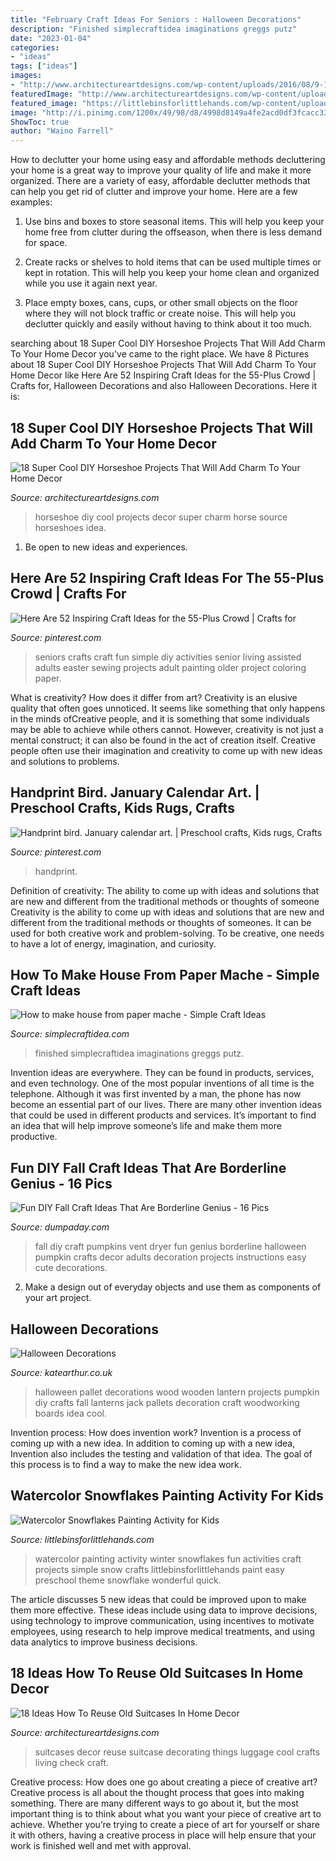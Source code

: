 ```yaml
---
title: "February Craft Ideas For Seniors : Halloween Decorations"
description: "Finished simplecraftidea imaginations greggs putz"
date: "2023-01-04"
categories:
- "ideas"
tags: ["ideas"]
images:
- "http://www.architectureartdesigns.com/wp-content/uploads/2016/08/9-11.jpg"
featuredImage: "http://www.architectureartdesigns.com/wp-content/uploads/2013/03/how-to-reuse-old-suitcases-in-home-decor-13.jpg"
featured_image: "https://littlebinsforlittlehands.com/wp-content/uploads/2014/12/Watercolor-Snowflakes-Winter-painting-activity-680x952.jpg"
image: "http://i.pinimg.com/1200x/49/98/d8/4998d8149a4fe2acd0df3fcacc33b688.jpg"
ShowToc: true
author: "Waino Farrell"
---
```



How to declutter your home using easy and affordable methods
decluttering your home is a great way to improve your quality of life and make it more organized. There are a variety of easy, affordable declutter methods that can help you get rid of clutter and improve your home. Here are a few examples:
1. Use bins and boxes to store seasonal items. This will help you keep your home free from clutter during the offseason, when there is less demand for space.

2. Create racks or shelves to hold items that can be used multiple times or kept in rotation. This will help you keep your home clean and organized while you use it again next year.

3. Place empty boxes, cans, cups, or other small objects on the floor where they will not block traffic or create noise. This will help you declutter quickly and easily without having to think about it too much.


	

		
searching about 18 Super Cool DIY Horseshoe Projects That Will Add Charm To Your Home Decor you've came to the right place. We have 8 Pictures about 18 Super Cool DIY Horseshoe Projects That Will Add Charm To Your Home Decor like Here Are 52 Inspiring Craft Ideas for the 55-Plus Crowd | Crafts for, Halloween Decorations and also Halloween Decorations. Here it is:
		
    
## 18 Super Cool DIY Horseshoe Projects That Will Add Charm To Your Home Decor

<img loading=lazy src="http://www.architectureartdesigns.com/wp-content/uploads/2016/08/9-11.jpg" onerror="this.onerror=null;this.src='https://tse2.mm.bing.net/th?id=OIP.uwU9Qpo90I8L-rtgR7z5WwHaNK&amp;pid=15.1';" alt="18 Super Cool DIY Horseshoe Projects That Will Add Charm To Your Home Decor">

_Source: architectureartdesigns.com_

>horseshoe diy cool projects decor super charm horse source horseshoes idea. 

	

1. Be open to new ideas and experiences.

    
## Here Are 52 Inspiring Craft Ideas For The 55-Plus Crowd | Crafts For

<img loading=lazy src="https://i.pinimg.com/736x/45/62/3a/45623a0539b03339c8dfb4744fc798b4.jpg" onerror="this.onerror=null;this.src='https://tse3.mm.bing.net/th?id=OIP.QLso2IYUvzztstc-C2tAiQHaJ7&amp;pid=15.1';" alt="Here Are 52 Inspiring Craft Ideas for the 55-Plus Crowd | Crafts for">

_Source: pinterest.com_

>seniors crafts craft fun simple diy activities senior living assisted adults easter sewing projects adult painting older project coloring paper. 

	

What is creativity? How does it differ from art?
Creativity is an elusive quality that often goes unnoticed. It seems like something that only happens in the minds ofCreative people, and it is something that some individuals may be able to achieve while others cannot. However, creativity is not just a mental construct; it can also be found in the act of creation itself. Creative people often use their imagination and creativity to come up with new ideas and solutions to problems.

    
## Handprint Bird. January Calendar Art. | Preschool Crafts, Kids Rugs, Crafts

<img loading=lazy src="http://i.pinimg.com/1200x/49/98/d8/4998d8149a4fe2acd0df3fcacc33b688.jpg" onerror="this.onerror=null;this.src='https://tse3.mm.bing.net/th?id=OIP.1y-CLzy6QKVuwSluobWb4AHaNK&amp;pid=15.1';" alt="Handprint bird. January calendar art. | Preschool crafts, Kids rugs, Crafts">

_Source: pinterest.com_

>handprint. 

	

Definition of creativity: The ability to come up with ideas and solutions that are new and different from the traditional methods or thoughts of someone
Creativity is the ability to come up with ideas and solutions that are new and different from the traditional methods or thoughts of someones. It can be used for both creative work and problem-solving. To be creative, one needs to have a lot of energy, imagination, and curiosity.

    
## How To Make House From Paper Mache - Simple Craft Ideas

<img loading=lazy src="http://simplecraftidea.com/wp-content/uploads/2016/08/79-9.jpg" onerror="this.onerror=null;this.src='https://tse3.mm.bing.net/th?id=OIP.5-KZfXduT_8aHTWC3S2OWQHaJ3&amp;pid=15.1';" alt="How to make house from paper mache - Simple Craft Ideas">

_Source: simplecraftidea.com_

>finished simplecraftidea imaginations greggs putz. 

	

Invention ideas are everywhere. They can be found in products, services, and even technology. One of the most popular inventions of all time is the telephone. Although it was first invented by a man, the phone has now become an essential part of our lives. There are many other invention ideas that could be used in different products and services. It’s important to find an idea that will help improve someone’s life and make them more productive.

    
## Fun DIY Fall Craft Ideas That Are Borderline Genius - 16 Pics

<img loading=lazy src="http://www.dumpaday.com/wp-content/uploads/2015/09/Dryer-Vent-Pumpkins.jpg" onerror="this.onerror=null;this.src='https://tse1.mm.bing.net/th?id=OIP.BNs6ZRgMDHhqwlj1Me6d8wHaL3&amp;pid=15.1';" alt="Fun DIY Fall Craft Ideas That Are Borderline Genius - 16 Pics">

_Source: dumpaday.com_

>fall diy craft pumpkins vent dryer fun genius borderline halloween pumpkin crafts decor adults decoration projects instructions easy cute decorations. 

	

2. Make a design out of everyday objects and use them as components of your art project.

    
## Halloween Decorations

<img loading=lazy src="https://katearthur.co.uk/images/2013/11/lanternEND.jpg" onerror="this.onerror=null;this.src='https://tse4.mm.bing.net/th?id=OIP.b1YODegNq_yTuE_YhcbjrQHaLH&amp;pid=15.1';" alt="Halloween Decorations">

_Source: katearthur.co.uk_

>halloween pallet decorations wood wooden lantern projects pumpkin diy crafts fall lanterns jack pallets decoration craft woodworking boards idea cool. 

	

Invention process: How does invention work?
Invention is a process of coming up with a new idea. In addition to coming up with a new idea, Invention also includes the testing and validation of that idea. The goal of this process is to find a way to make the new idea work.

    
## Watercolor Snowflakes Painting Activity For Kids

<img loading=lazy src="https://littlebinsforlittlehands.com/wp-content/uploads/2014/12/Watercolor-Snowflakes-Winter-painting-activity-680x952.jpg" onerror="this.onerror=null;this.src='https://tse3.mm.bing.net/th?id=OIP.vSQEeCie4VKkcOL-YTgKNAHaKX&amp;pid=15.1';" alt="Watercolor Snowflakes Painting Activity for Kids">

_Source: littlebinsforlittlehands.com_

>watercolor painting activity winter snowflakes fun activities craft projects simple snow crafts littlebinsforlittlehands paint easy preschool theme snowflake wonderful quick. 

	

The article discusses 5 new ideas that could be improved upon to make them more effective. These ideas include using data to improve decisions, using technology to improve communication, using incentives to motivate employees, using research to help improve medical treatments, and using data analytics to improve business decisions.

    
## 18 Ideas How To Reuse Old Suitcases In Home Decor

<img loading=lazy src="http://www.architectureartdesigns.com/wp-content/uploads/2013/03/how-to-reuse-old-suitcases-in-home-decor-13.jpg" onerror="this.onerror=null;this.src='https://tse4.mm.bing.net/th?id=OIP.jhT0bg5W5JL4SGH1yQi0DwHaJ4&amp;pid=15.1';" alt="18 Ideas How To Reuse Old Suitcases In Home Decor">

_Source: architectureartdesigns.com_

>suitcases decor reuse suitcase decorating things luggage cool crafts living check craft. 

	

Creative process: How does one go about creating a piece of creative art?
Creative process is all about the thought process that goes into making something. There are many different ways to go about it, but the most important thing is to think about what you want your piece of creative art to achieve. Whether you’re trying to create a piece of art for yourself or share it with others, having a creative process in place will help ensure that your work is finished well and met with approval.

